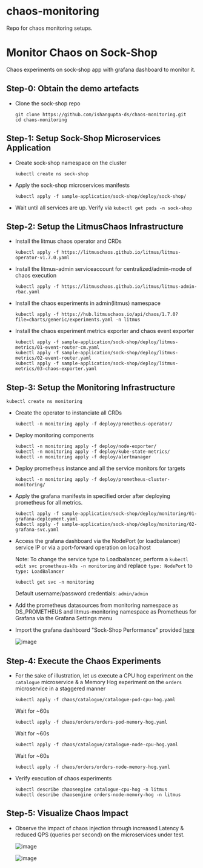 # chaos-monitoring
Repo for chaos monitoring setups.

# Monitor Chaos on Sock-Shop

Chaos experiments on sock-shop app with grafana dashboard to monitor it. 

## Step-0: Obtain the demo artefacts

- Clone the sock-shop repo

  ```
  git clone https://github.com/ishangupta-ds/chaos-monitoring.git
  cd chaos-monitoring
  ```


## Step-1: Setup Sock-Shop Microservices Application

- Create sock-shop namespace on the cluster

  ```
  kubectl create ns sock-shop
  ```

- Apply the sock-shop microservices manifests

  ```
  kubectl apply -f sample-application/sock-shop/deploy/sock-shop/
  ```

- Wait until all services are up. Verify via `kubectl get pods -n sock-shop`

## Step-2: Setup the LitmusChaos Infrastructure

- Install the litmus chaos operator and CRDs 

  ```
  kubectl apply -f https://litmuschaos.github.io/litmus/litmus-operator-v1.7.0.yaml
  ```

- Install the litmus-admin serviceaccount for centralized/admin-mode of chaos execution

  ```
  kubectl apply -f https://litmuschaos.github.io/litmus/litmus-admin-rbac.yaml
  ```

- Install the chaos experiments in admin(litmus) namespace

  ```
  kubectl apply -f https://hub.litmuschaos.io/api/chaos/1.7.0?file=charts/generic/experiments.yaml -n litmus 
  ```

- Install the chaos experiment metrics exporter and chaos event exporter

  ```
  kubectl apply -f sample-application/sock-shop/deploy/litmus-metrics/01-event-router-cm.yaml
  kubectl apply -f sample-application/sock-shop/deploy/litmus-metrics/02-event-router.yaml
  kubectl apply -f sample-application/sock-shop/deploy/litmus-metrics/03-chaos-exporter.yaml
  ```

## Step-3: Setup the Monitoring Infrastructure

  ```
  kubectl create ns monitoring
  ```

- Create the operator to instanciate all CRDs
  ```
  kubectl -n monitoring apply -f deploy/prometheus-operator/
  ```

- Deploy monitoring components
  ```
  kubectl -n monitoring apply -f deploy/node-exporter/
  kubectl -n monitoring apply -f deploy/kube-state-metrics/
  kubectl -n monitoring apply -f deploy/alertmanager
  ```

- Deploy prometheus instance and all the service monitors for targets
  ```
  kubectl -n monitoring apply -f deploy/prometheus-cluster-monitoring/
  ```

- Apply the grafana manifests in specified order after deploying prometheus for all metrics.

  ```
  kubectl apply -f sample-application/sock-shop/deploy/monitoring/01-grafana-deployment.yaml
  kubectl apply -f sample-application/sock-shop/deploy/monitoring/02-grafana-svc.yaml
  ```

- Access the grafana dashboard via the NodePort (or loadbalancer) service IP or via a port-forward operation on localhost

  Note: To change the service type to Loadbalancer, perform a `kubectl edit svc prometheus-k8s -n monitoring` and replace 
  `type: NodePort` to `type: LoadBalancer`

  ```
  kubectl get svc -n monitoring 
  ```

  Default username/password credentials: `admin/admin`

- Add the prometheus datasources from monitoring namespace as DS_PROMETHEUS and litmus-monitoring namespace as Prometheus for Grafana via the Grafana Settings menu

- Import the grafana dashboard "Sock-Shop Performance" provided [here](https://raw.githubusercontent.com/ksatchit/sock-shop/master/deploy/monitoring/10-grafana-dashboard.json)

  ![image](https://user-images.githubusercontent.com/21166217/87426547-f28d5300-c5fc-11ea-95da-e091fb07f1b5.png)

## Step-4: Execute the Chaos Experiments


- For the sake of illustration, let us execute a CPU hog experiment on the `catalogue` microservice & a Memory Hog experiment on 
  the `orders` microservice in a staggered manner
 

  ```
  kubectl apply -f chaos/catalogue/catalogue-pod-cpu-hog.yaml
  ```

  Wait for ~60s

  ```
  kubectl apply -f chaos/orders/orders-pod-memory-hog.yaml
  ```

  Wait for ~60s

  ```
  kubectl apply -f chaos/catalogue/catalogue-node-cpu-hog.yaml
  ```

  Wait for ~60s

  ```
  kubectl apply -f chaos/orders/orders-node-memory-hog.yaml
  ```
  
- Verify execution of chaos experiments

  ```
  kubectl describe chaosengine catalogue-cpu-hog -n litmus
  kubectl describe chaosengine orders-node-memory-hog -n litmus
  ```
  
## Step-5: Visualize Chaos Impact

- Observe the impact of chaos injection through increased Latency & reduced QPS (queries per second) on the microservices 
  under test. 

  ![image](https://user-images.githubusercontent.com/21166217/87426747-4d26af00-c5fd-11ea-8d82-dabf6bc9048a.png)

  ![image](https://user-images.githubusercontent.com/21166217/87426820-6cbdd780-c5fd-11ea-88de-1fe8a1b5b503.png)


